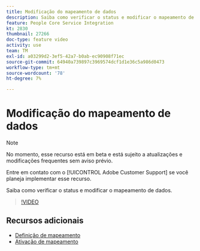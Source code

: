 ```yaml
---
title: Modificação do mapeamento de dados
description: Saiba como verificar o status e modificar o mapeamento de dados.
feature: People Core Service Integration
kt: 2830
thumbnail: 27266
doc-type: feature video
activity: use
team: TM
exl-id: a03299d2-3ef5-42a7-b0ab-ec90908f71ec
source-git-commit: 64940a739897c3969574dcf1d1e36c5a986d0473
workflow-type: tm+mt
source-wordcount: '78'
ht-degree: 7%

---
```


# Modificação do mapeamento de dados

>[!NOTE]
>
>No momento, esse recurso está em beta e está sujeito a atualizações e modificações frequentes sem aviso prévio.
>
>Entre em contato com o [!UICONTROL Adobe Customer Support] se você planeja implementar esse recurso.

Saiba como verificar o status e modificar o mapeamento de dados.

>[!VIDEO](https://video.tv.adobe.com/v/27266?quality=12)

## Recursos adicionais

* [Definição de mapeamento](https://experienceleague.adobe.com/docs/campaign-standard/using/integrating-with-adobe-cloud/adobe-experience-platform/data-connector/aep-mapping-definition.html)
* [Ativação de mapeamento](https://experienceleague.adobe.com/docs/campaign-standard/using/integrating-with-adobe-cloud/adobe-experience-platform/data-connector/aep-mapping-activation.html)
